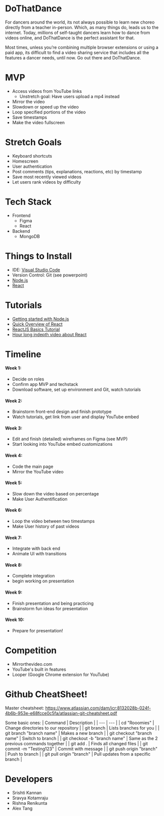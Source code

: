 # DoThatDance

For dancers around the world, its not always possible to learn new choreo directly from a teacher in-person. Which, as many things do, leads us to the internet. Today, millions of self-taught dancers learn how to dance from videos online, and DoThatDance is the perfect assistant for that. 

Most times, unless you’re combining multiple browser extensions or using a paid app, its difficult to find a video sharing service that includes all the features a dancer needs, until now. Go out there and DoThatDance.


# MVP

- Access videos from YouTube links
  - Unstretch goal: Have users upload a mp4 instead
- Mirror the video
- Slowdown or speed up the video
- Loop specified portions of the video
- Save timestamps
- Make the video fullscreen

# Stretch Goals

- Keyboard shortcuts
- Homescreen
- User authentication 
- Post comments (tips, explanations, reactions, etc) by timestamp
- Save most recently viewed videos
- Let users rank videos by difficulty


# Tech Stack

- Frontend
  - Figma
  - React
- Backend
  - MongoDB

# Things to Install

- IDE: <a href = "[https://developer.android.com/studio](https://code.visualstudio.com/download)"> Visual Studio Code</a>
- Version Control: Git (see powerpoint)
- <a href = "https://nodejs.org/en/download"> Node.js
- <a href = "https://react.dev/learn/installation"> React </a>


# Tutorials

- <a href = "https://youtu.be/P5QbE9aRCLQ?list=PLaAoUJDWH9WrPXMOkqHHsPHxbhvRDqryM"> Getting started with Node.js</a>
- <a href = "https://www.youtube.com/watch?v=Tn6-PIqc4UM&pp=ygUNd2hhdCBpcyByZWFjdA%3D%3D"> Quick Overview of React</a>
- <a href = "https://youtu.be/Y6aYx_KKM7A"> ReactJS Basics Tutorial</a>
- <a href = "https://youtu.be/SqcY0GlETPk"> Hour long indepth video about React</a>


# Timeline

#### Week 1: 
- Decide on roles
- Confirm app MVP and techstack
- Download software, set up environment and Git, watch tutorials

#### Week 2:
- Brainstorm front-end design and finish prototype
- Watch tutorials, get link from user and display YouTube embed

#### Week 3:
- Edit and finish (detailed) wireframes on Figma (see MVP)
- Start looking into YouTube embed customizations

#### Week 4:
- Code the main page
- Mirror the YouTube video

#### Week 5:
- Slow down the video based on percentage
- Make User Authentification

#### Week 6:
- Loop the video between two timestamps
- Make User history of past videos

#### Week 7:
- Integrate with back end
- Animate UI with transitions

#### Week 8:
- Complete integration
- begin working on presentation

#### Week 9:
- Finish presentation and being practicing
- Brainstorm fun ideas for presentation

#### Week 10:
- Prepare for presentation!

# Competition
- Mirrorthevideo.com
- YouTube's built in features
- Looper (Google Chrome extension for YouTube)

# Github CheatSheet!
Master cheatsheet: https://www.atlassian.com/dam/jcr:8132028b-024f-4b6b-953e-e68fcce0c5fa/atlassian-git-cheatsheet.pdf

Some basic ones:
| Command | Description |
| --- | --- |
| cd "Rooomies" | Change directories to our repository |
| git branch | Lists branches for you |
| git branch "branch name" |  Makes a new branch |
| git checkout "branch name" | Switch to branch |
| git checkout -b "branch name" | Same as the 2 previous commands together |
| git add . | Finds all changed files |
| git commit -m "Testing123" | Commit with message |
| git push origin "branch" | Push to branch |
| git pull origin "branch" | Pull updates from a specific branch | 

# Developers
- Srishti Kannan
- Sravya Kotamraju
- Rishna Renikunta
- Alex Tang
